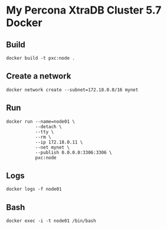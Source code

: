 # My Percona XtraDB Cluster 5.7 Docker

## Build

```
docker build -t pxc:node .
```

## Create a network

```
docker network create --subnet=172.18.0.0/16 mynet
```

## Run

```
docker run --name=node01 \
           --detach \
           --tty \
           --rm \
           --ip 172.18.0.11 \
           --net mynet \
           --publish 0.0.0.0:3306:3306 \
           pxc:node
```

## Logs

```
docker logs -f node01
```

## Bash

```
docker exec -i -t node01 /bin/bash
```
